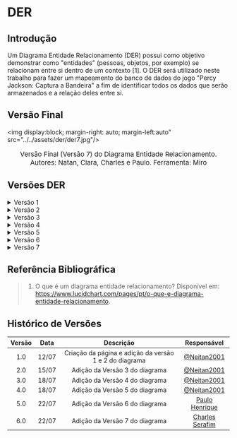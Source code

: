 # DER

## Introdução

Um Diagrama Entidade Relacionamento  (DER) possui como objetivo demonstrar como "entidades" (pessoas, objetos, por exemplo) se relacionam entre si dentro de um contexto [1]. O DER será utilizado neste trabalho para fazer um mapeamento do banco de dados do jogo "Percy Jackson: Captura a Bandeira" a fim de identificar todos os dados que serão armazenados e a relação deles entre si.

## Versão Final

<img display:block; margin-right: auto; margin-left:auto" src="../../assets/der/der7.jpg"/>

<p style="text-align:center; font-size:15px">Versão Final (Versão 7) do Diagrama Entidade Relacionamento. Autores: Natan, Clara, Charles e Paulo. Ferramenta: Miro</p>

## Versões DER

<details><summary>Versão 1</summary>

<img display:block; margin-right: auto; margin-left:auto" src="../../assets/der/der1.jpg"/>

<p style="text-align:center; font-size:15px">Versão 1 do Diagrama Entidade Relacionamento. Autores: Natan, Clara, Charles e Paulo. Ferramenta: Miro</p>

</details>

<details><summary>Versão 2</summary>

<img display:block; margin-right: auto; margin-left:auto" src="../../assets/der/der2.jpg"/>

<p style="text-align:center; font-size:15px">Versão 2 do Diagrama Entidade Relacionamento. Autor: Natan. Ferramenta: Miro</p>

</details>

<details><summary>Versão 3</summary>

<img display:block; margin-right: auto; margin-left:auto" src="../../assets/der/der2.jpg"/>

<p style="text-align:center; font-size:15px">Versão 3 do Diagrama Entidade Relacionamento. Autor: Natan. Ferramenta: Miro</p>

</details>

<details><summary>Versão 4</summary>

<img display:block; margin-right: auto; margin-left:auto" src="../../assets/der/der4.jpg"/>

<p style="text-align:center; font-size:15px">Versão 4 do Diagrama Entidade Relacionamento. Autores: Natan, Clara, Charles e Paulo. Ferramenta: Miro</p>

</details>

<details><summary>Versão 5</summary>

<img display:block; margin-right: auto; margin-left:auto" src="../../assets/der/der5.jpg"/>

<p style="text-align:center; font-size:15px">Versão 5 do Diagrama Entidade Relacionamento. Autor: Natan. Ferramenta: Miro</p>

</details>

<details><summary>Versão 6</summary>

<img display:block; margin-right: auto; margin-left:auto" src="../../assets/der/der6.jpg"/>

<p style="text-align:center; font-size:15px">Versão 6 do Diagrama Entidade Relacionamento. AAutores: Natan, Clara, Charles e Paulo. Ferramenta: Miro</p>

</details>

<details><summary>Versão 7</summary>

<img display:block; margin-right: auto; margin-left:auto" src="../../assets/der/der7.jpg"/>

<p style="text-align:center; font-size:15px">Versão 7 do Diagrama Entidade Relacionamento. Autores: Natan, Clara, Charles e Paulo. Ferramenta: Miro</p>

</details>

## Referência Bibliográfica

> 1. O que é um diagrama entidade relacionamento? Disponível em: <https://www.lucidchart.com/pages/pt/o-que-e-diagrama-entidade-relacionamento>.

## Histórico de Versões

|  Versão  | Data | Descrição | Responsável |
| :---: | :---: | :---: | :---: | 
| 1.0 | 12/07 | Criação da página e adição da versão 1 e 2 do diagrama | [@Neitan2001](https://github.com/Neitan2001) |
| 2.0 | 15/07 | Adição da Versão 3 do diagrama | [@Neitan2001](https://github.com/Neitan2001) |
| 3.0 | 18/07 | Adição da Versão 4 do diagrama | [@Neitan2001](https://github.com/Neitan2001) |
| 4.0 | 18/07 | Adição da Versão 5 do diagrama | [@Neitan2001](https://github.com/Neitan2001) |
| 5.0 | 22/07 | Adição da Versão 6 do diagrama | [Paulo Henrique](https://github.com/owhenrique) |
| 6.0 | 22/07 | Adição da Versão 7 do diagrama | [Charles Serafim](https://github.com/charles-serafim) |
